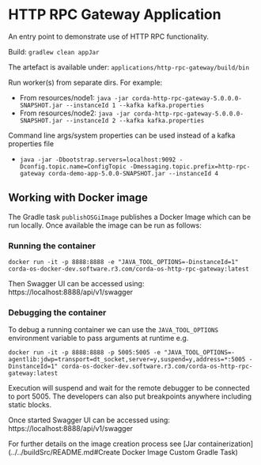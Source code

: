 # HTTP RPC Gateway Application

An entry point to demonstrate use of HTTP RPC functionality.

Build:
`gradlew clean appJar`

The artefact is available under: `applications/http-rpc-gateway/build/bin`

Run worker(s) from separate dirs. For example:

- From resources/node1: `java -jar corda-http-rpc-gateway-5.0.0.0-SNAPSHOT.jar --instanceId 1 --kafka kafka.properties`
- From resources/node2: `java -jar corda-http-rpc-gateway-5.0.0.0-SNAPSHOT.jar --instanceId 2 --kafka kafka.properties`

Command line args/system properties can be used instead of a kafka properties file
- `java -jar -Dbootstrap.servers=localhost:9092 -Dconfig.topic.name=ConfigTopic -Dmessaging.topic.prefix=http-rpc-gateway corda-demo-app-5.0.0-SNAPSHOT.jar --instanceId 4`

## Working with Docker image
The Gradle task `publishOSGiImage` publishes a Docker Image which can be run locally. Once available the image can be run as follows:

### Running the container
```
docker run -it -p 8888:8888 -e "JAVA_TOOL_OPTIONS=-DinstanceId=1" corda-os-docker-dev.software.r3.com/corda-os-http-rpc-gateway:latest
```

Then Swagger UI can be accessed using: https://localhost:8888/api/v1/swagger

### Debugging the container
To debug a running container we can use the `JAVA_TOOL_OPTIONS` environment variable to pass arguments at runtime e.g.

```
docker run -it -p 8888:8888 -p 5005:5005 -e "JAVA_TOOL_OPTIONS=-agentlib:jdwp=transport=dt_socket,server=y,suspend=y,address=*:5005 -DinstanceId=1" corda-os-docker-dev.software.r3.com/corda-os-http-rpc-gateway:latest
```

Execution will suspend and wait for the remote debugger to be connected to port 5005. The developers can also put breakpoints
anywhere including static blocks.

Once started Swagger UI can be accessed using: https://localhost:8888/api/v1/swagger

For further details on the image creation process see [Jar containerization](../../buildSrc/README.md#Create Docker Image Custom Gradle Task)
